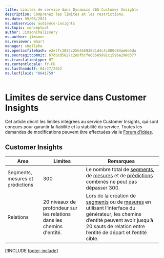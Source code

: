 ```yaml
---
title: Limites de service dans Dynamics 365 Customer Insights
description: Comprenez les limites et les restrictions.
ms.date: 09/03/2021
ms.subservice: audience-insights
ms.topic: conceptual
author: JimsonChalissery
ms.author: jimsonc
ms.reviewer: mhart
manager: shellyha
ms.openlocfilehash: e2e7fc3033c25646693831d4c4c800d84ae6d6da
ms.sourcegitcommit: b7dbcd5627c2ebfbcfe65589991c159ba290d377
ms.translationtype: HT
ms.contentlocale: fr-FR
ms.lasthandoff: 04/27/2022
ms.locfileid: "8641759"
---
```

# <a name="service-limits-in-customer-insights"></a>Limites de service dans Customer Insights

Cet article décrit les limites intégrées au service Customer Insights, qui sont conçues pour garantir la fiabilité et la stabilité du service. Toutes les demandes de modifications peuvent être effectuées via le [Forum d’idées](https://go.microsoft.com/fwlink/?linkid=2074172). 

## <a name="customer-insights"></a>Customer Insights

| Area  | Limites  | Remarques |
|-------------|---------------------------------------------------------------------|---------------------------------------------------------------------|
| Segments, mesures et prédictions | 300  | Le nombre total de [segments](segments.md), de [mesures](measures.md) et de [prédictions](predictions.md) combinés ne peut pas dépasser 300.  |
| Relations | 20 niveaux de profondeur sur les relations dans les chemins d'entité. | Lors de la création de [segments](segments.md) ou de [mesures](measures.md) en utilisant l’interface du générateur, les chemins d’entité peuvent avoir jusqu’à 20 sauts de relation entre l’entité de départ et l’entité cible.  |


[!INCLUDE [footer-include](includes/footer-banner.md)]
